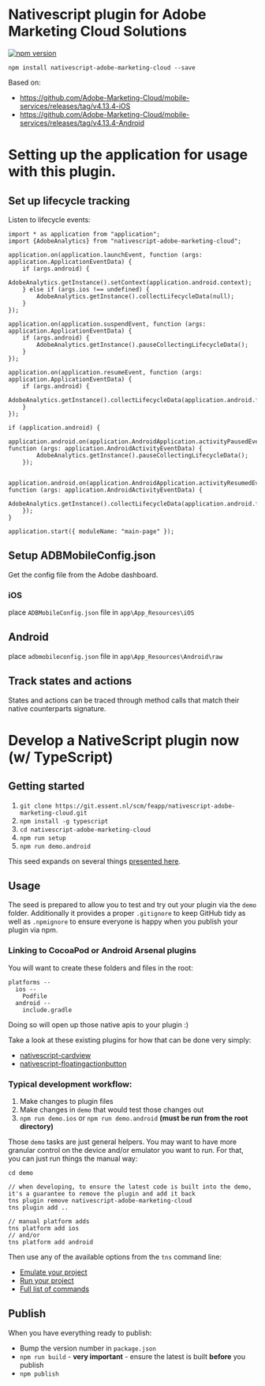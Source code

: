 # Nativescript plugin for Adobe Marketing Cloud Solutions
[![npm version](https://badge.fury.io/js/nativescript-adobe-marketing-cloud.svg)](https://badge.fury.io/js/nativescript-adobe-marketing-cloud)

```
npm install nativescript-adobe-marketing-cloud --save
```

Based on:
- https://github.com/Adobe-Marketing-Cloud/mobile-services/releases/tag/v4.13.4-iOS
- https://github.com/Adobe-Marketing-Cloud/mobile-services/releases/tag/v4.13.4-Android

# Setting up the application for usage with this plugin.

## Set up lifecycle tracking

Listen to lifecycle events:

```
import * as application from "application";
import {AdobeAnalytics} from "nativescript-adobe-marketing-cloud";

application.on(application.launchEvent, function (args: application.ApplicationEventData) {
    if (args.android) {
        AdobeAnalytics.getInstance().setContext(application.android.context);
    } else if (args.ios !== undefined) {
        AdobeAnalytics.getInstance().collectLifecycleData(null);
    }
});

application.on(application.suspendEvent, function (args: application.ApplicationEventData) {
    if (args.android) {
        AdobeAnalytics.getInstance().pauseCollectingLifecycleData();
    }
});

application.on(application.resumeEvent, function (args: application.ApplicationEventData) {
    if (args.android) {
        AdobeAnalytics.getInstance().collectLifecycleData(application.android.foregroundActivity);
    }
});

if (application.android) {
    application.android.on(application.AndroidApplication.activityPausedEvent, function (args: application.AndroidActivityEventData) {
        AdobeAnalytics.getInstance().pauseCollectingLifecycleData();
    });

    application.android.on(application.AndroidApplication.activityResumedEvent, function (args: application.AndroidActivityEventData) {
        AdobeAnalytics.getInstance().collectLifecycleData(application.android.foregroundActivity);
    });
}

application.start({ moduleName: "main-page" });

```

## Setup ADBMobileConfig.json
Get the config file from the Adobe dashboard.

### iOS
place `ADBMobileConfig.json` file in `app\App_Resources\iOS`

## Android
place `adbmobileconfig.json` file in `app\App_Resources\Android\raw`


## Track states and actions

States and actions can be traced through method calls that match their native counterparts signature.

# Develop a NativeScript plugin now (w/ TypeScript)

## Getting started

1. `git clone https://git.essent.nl/scm/feapp/nativescript-adobe-marketing-cloud.git`
2. `npm install -g typescript`
3. `cd nativescript-adobe-marketing-cloud`
5. `npm run setup`
6. `npm run demo.android`

This seed expands on several things [presented here](http://developer.telerik.com/featured/creating-nativescript-plugins-in-typescript/).

## Usage

The seed is prepared to allow you to test and try out your plugin via the `demo` folder.
Additionally it provides a proper `.gitignore` to keep GitHub tidy as well as `.npmignore` to ensure everyone is happy when you publish your plugin via npm.

### Linking to CocoaPod or Android Arsenal plugins

You will want to create these folders and files in the root:

```
platforms --
  ios --
    Podfile
  android --
    include.gradle
```

Doing so will open up those native apis to your plugin :)

Take a look at these existing plugins for how that can be done very simply:

* [nativescript-cardview](https://github.com/bradmartin/nativescript-cardview/tree/master/platforms)
* [nativescript-floatingactionbutton](https://github.com/bradmartin/nativescript-floatingactionbutton/tree/master/platforms)

### Typical development workflow:

1. Make changes to plugin files
2. Make changes in `demo` that would test those changes out
3. `npm run demo.ios` or `npm run demo.android`  **(must be run from the root directory)**

Those `demo` tasks are just general helpers. You may want to have more granular control on the device and/or emulator you want to run. For that, you can just run things the manual way:

```
cd demo

// when developing, to ensure the latest code is built into the demo, it's a guarantee to remove the plugin and add it back
tns plugin remove nativescript-adobe-marketing-cloud
tns plugin add ..

// manual platform adds
tns platform add ios
// and/or
tns platform add android
```

Then use any of the available options from the `tns` command line:

* [Emulate your project](https://github.com/NativeScript/nativescript-cli#emulate-your-project)
* [Run your project](https://github.com/NativeScript/nativescript-cli#run-your-project)
* [Full list of commands](https://github.com/NativeScript/nativescript-cli#the-commands)

## Publish

When you have everything ready to publish:

* Bump the version number in `package.json`
* `npm run build` - **very important** - ensure the latest is built **before** you publish
* `npm publish`
